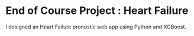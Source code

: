 # End of Course Project : Heart Failure

I designed an Heart Failure pronostic web app using Python and XGBoost.
